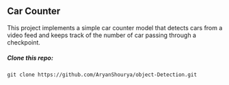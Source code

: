 ## Car Counter

This project implements a simple car counter model that detects cars from a video feed and keeps track of the number of car passing through a checkpoint.

##### Clone this repo:
```
git clone https://github.com/AryanShourya/object-Detection.git
```

